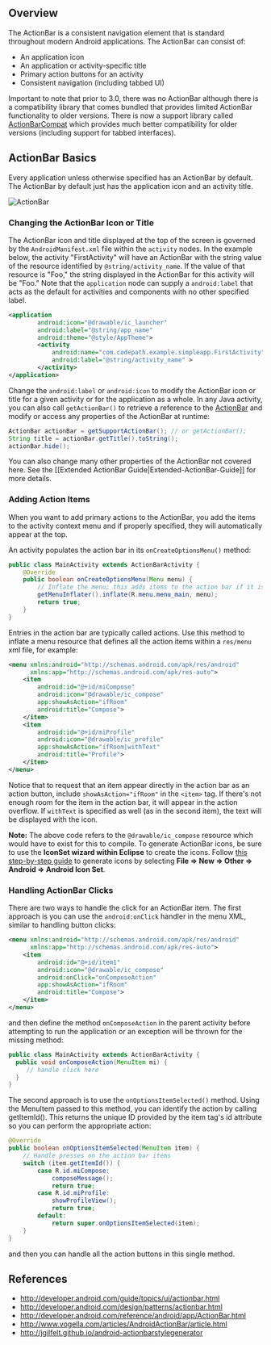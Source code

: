 ## Overview

The ActionBar is a consistent navigation element that is standard throughout modern Android applications. The ActionBar can consist of:

 * An application icon
 * An application or activity-specific title
 * Primary action buttons for an activity
 * Consistent navigation (including tabbed UI)

Important to note that prior to 3.0, there was no ActionBar although there is a compatibility library that comes bundled that provides limited ActionBar functionality to older versions. There is now a support library called [ActionBarCompat](http://android-developers.blogspot.com/2013/08/actionbarcompat-and-io-2013-app-source.html) which provides much better compatibility for older versions (including support for tabbed interfaces).

## ActionBar Basics

Every application unless otherwise specified has an ActionBar by default. The ActionBar by default just has the application icon and an activity title. 

![ActionBar](http://i.imgur.com/DighSEo.png)

### Changing the ActionBar Icon or Title

The ActionBar icon and title displayed at the top of the screen is governed by the `AndroidManifest.xml` file within the `activity` nodes. In the example below, the activity "FirstActivity" will have an ActionBar with the string value of the resource identified by `@string/activity_name`. If the value of that resource is "Foo," the string displayed in the ActionBar for this activity will be "Foo." Note that the `application` node can supply a `android:label` that acts as the default for activities and components with no other specified label.

```xml
<application
        android:icon="@drawable/ic_launcher"
        android:label="@string/app_name"
        android:theme="@style/AppTheme">
        <activity
            android:name="com.codepath.example.simpleapp.FirstActivity"
            android:label="@string/activity_name" >
        </activity>
</application>
```

Change the `android:label` or `android:icon` to modify the ActionBar icon or title for a given activity or for the application as a whole. In any Java activity, you can also call `getActionBar()` to retrieve a reference to the [ActionBar](http://developer.android.com/reference/android/app/ActionBar.html) and modify or access any properties of the ActionBar at runtime:

```java
ActionBar actionBar = getSupportActionBar(); // or getActionBar();
String title = actionBar.getTitle().toString();
actionBar.hide();
```

You can also change many other properties of the ActionBar not covered here. See the [[Extended ActionBar Guide|Extended-ActionBar-Guide]] for more details.

### Adding Action Items

When you want to add primary actions to the ActionBar, you add the items to the activity context menu and if properly specified, they will automatically appear at the top.

An activity populates the action bar in its `onCreateOptionsMenu()` method:

```java
public class MainActivity extends ActionBarActivity {
    @Override
    public boolean onCreateOptionsMenu(Menu menu) {
        // Inflate the menu; this adds items to the action bar if it is present.
        getMenuInflater().inflate(R.menu.menu_main, menu);
        return true;
    }
}
```

Entries in the action bar are typically called actions. Use this method to inflate a menu resource that defines all the action items within a `res/menu` xml file, for example:

```xml
<menu xmlns:android="http://schemas.android.com/apk/res/android"
      xmlns:app="http://schemas.android.com/apk/res-auto">
    <item
        android:id="@+id/miCompose"
        android:icon="@drawable/ic_compose"
        app:showAsAction="ifRoom"
        android:title="Compose">
    </item>
    <item
        android:id="@+id/miProfile"
        android:icon="@drawable/ic_profile"
        app:showAsAction="ifRoom|withText"
        android:title="Profile">
    </item>
</menu>
```

Notice that to request that an item appear directly in the action bar as an action button, include `showAsAction="ifRoom"` in the `<item>` tag. If there's not enough room for the item in the action bar, it will appear in the action overflow. If `withText` is specified as well (as in the second item), the text will be displayed with the icon.

**Note:** The above code refers to the `@drawable/ic_compose` resource which would have to exist for this to compile. To generate ActionBar icons, be sure to use the **IconSet wizard within Eclipse** to create the icons. Follow [this step-by-step guide](http://imgur.com/a/8cmLM) to generate icons by selecting **File => New => Other => Android => Android Icon Set**.

### Handling ActionBar Clicks

There are two ways to handle the click for an ActionBar item. The first approach is you can use the `android:onClick` handler in the menu XML, similar to handling button clicks:

```xml
<menu xmlns:android="http://schemas.android.com/apk/res/android"
      xmlns:app="http://schemas.android.com/apk/res-auto">
    <item
        android:id="@+id/item1"
        android:icon="@drawable/ic_compose"
        android:onClick="onComposeAction"
        app:showAsAction="ifRoom"
        android:title="Compose">
    </item>
</menu>
```

and then define the method `onComposeAction` in the parent activity before attempting to run the application or an exception will be thrown for the missing method:

```java
public class MainActivity extends ActionBarActivity {
  public void onComposeAction(MenuItem mi) {
     // handle click here
  }
}
```

The second approach is to use the `onOptionsItemSelected()` method. Using the MenuItem passed to this method, you can identify the action by calling getItemId(). This returns the unique ID provided by the item tag's id attribute so you can perform the appropriate action:

```java
@Override
public boolean onOptionsItemSelected(MenuItem item) {
    // Handle presses on the action bar items
    switch (item.getItemId()) {
        case R.id.miCompose:
            composeMessage();
            return true;
        case R.id.miProfile:
            showProfileView();
            return true;
        default:
            return super.onOptionsItemSelected(item);
    }
}
```

and then you can handle all the action buttons in this single method.

## References

 * <http://developer.android.com/guide/topics/ui/actionbar.html>
 * <http://developer.android.com/design/patterns/actionbar.html>
 * <http://developer.android.com/reference/android/app/ActionBar.html>
 * <http://www.vogella.com/articles/AndroidActionBar/article.html>
 * <http://jgilfelt.github.io/android-actionbarstylegenerator>